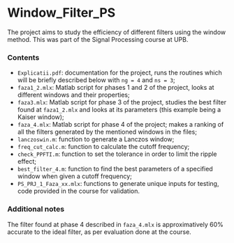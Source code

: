 # Window_Filter_PS
The project aims to study the efficiency of different filters using the window method. This was part of the Signal Processing course at UPB.

### Contents
- `Explicatii.pdf`: documentation for the project, runs the routines which will be briefly described below with `ng = 4` and `ns = 3`;
- `faza1_2.mlx`: Matlab script for phases 1 and 2 of the project, looks at different windows and their properties;
- `faza3.mlx`: Matlab script for phase 3 of the project, studies the best filter found at `faza1_2.mlx` and looks at its parameters (this example being a Kaiser window);
- `faza_4.mlx`: Matlab script for phase 4 of the project; makes a ranking of all the filters generated by the mentioned windows in the files;
- `lanczoswin.m`: function to generate a Lanczos window;
- `freq_cut_calc.m`: function to calculate the cutoff frequency;
- `check_PPFTI.m`: function to set the tolerance in order to limit the ripple effect;
- `best_filter_4.m`: function to find the best parameters of a specified window when given a cutoff frequency;
- `PS_PRJ_1_Faza_xx.mlx`: functions to generate unique inputs for testing, code provided in the course for validation.

### Additional notes
The filter found at phase 4 described in `faza_4.mlx` is approximatively 60% accurate to the ideal filter, as per evaluation done at the course.

